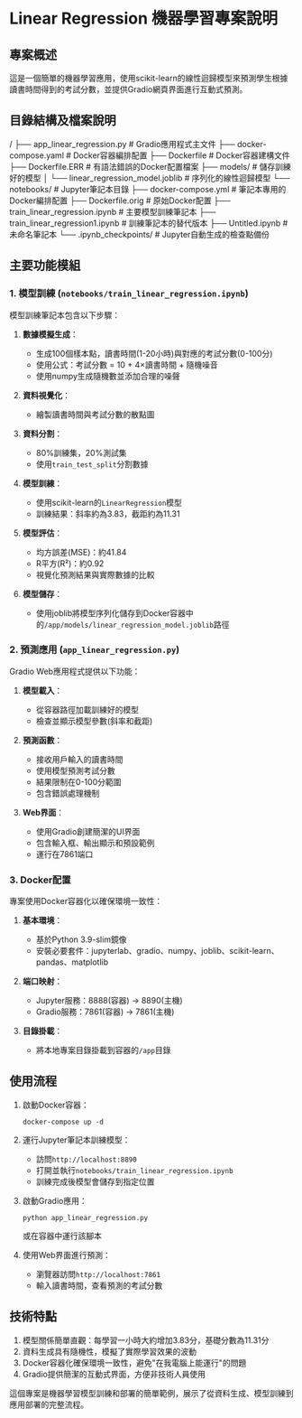 # Linear Regression 機器學習專案說明

## 專案概述

這是一個簡單的機器學習應用，使用scikit-learn的線性迴歸模型來預測學生根據讀書時間得到的考試分數，並提供Gradio網頁界面進行互動式預測。

## 目錄結構及檔案說明

/
├── app_linear_regression.py    # Gradio應用程式主文件
├── docker-compose.yaml         # Docker容器編排配置
├── Dockerfile                  # Docker容器建構文件
├── Dockerfile.ERR              # 有語法錯誤的Docker配置檔案
├── models/                     # 儲存訓練好的模型
│   └── linear_regression_model.joblib  # 序列化的線性迴歸模型
└── notebooks/                  # Jupyter筆記本目錄
    ├── docker-compose.yml      # 筆記本專用的Docker編排配置
    ├── Dockerfile.orig         # 原始Docker配置
    ├── train_linear_regression.ipynb  # 主要模型訓練筆記本
    ├── train_linear_regression1.ipynb # 訓練筆記本的替代版本
    ├── Untitled.ipynb          # 未命名筆記本
    └── .ipynb_checkpoints/     # Jupyter自動生成的檢查點備份
## 主要功能模組

### 1. 模型訓練 (`notebooks/train_linear_regression.ipynb`)

模型訓練筆記本包含以下步驟：

1. **數據模擬生成**：
   - 生成100個樣本點，讀書時間(1-20小時)與對應的考試分數(0-100分)
   - 使用公式：考試分數 = 10 + 4×讀書時間 + 隨機噪音
   - 使用numpy生成隨機數並添加合理的噪聲

2. **資料視覺化**：
   - 繪製讀書時間與考試分數的散點圖

3. **資料分割**：
   - 80%訓練集，20%測試集
   - 使用`train_test_split`分割數據

4. **模型訓練**：
   - 使用scikit-learn的`LinearRegression`模型
   - 訓練結果：斜率約為3.83，截距約為11.31

5. **模型評估**：
   - 均方誤差(MSE)：約41.84
   - R平方(R²)：約0.92
   - 視覺化預測結果與實際數據的比較

6. **模型儲存**：
   - 使用joblib將模型序列化儲存到Docker容器中的`/app/models/linear_regression_model.joblib`路徑

### 2. 預測應用 (`app_linear_regression.py`)

Gradio Web應用程式提供以下功能：

1. **模型載入**：
   - 從容器路徑加載訓練好的模型
   - 檢查並顯示模型參數(斜率和截距)

2. **預測函數**：
   - 接收用戶輸入的讀書時間
   - 使用模型預測考試分數
   - 結果限制在0-100分範圍
   - 包含錯誤處理機制

3. **Web界面**：
   - 使用Gradio創建簡潔的UI界面
   - 包含輸入框、輸出顯示和預設範例
   - 運行在7861端口

### 3. Docker配置

專案使用Docker容器化以確保環境一致性：

1. **基本環境**：
   - 基於Python 3.9-slim鏡像
   - 安裝必要套件：jupyterlab、gradio、numpy、joblib、scikit-learn、pandas、matplotlib

2. **端口映射**：
   - Jupyter服務：8888(容器) → 8890(主機)
   - Gradio服務：7861(容器) → 7861(主機)

3. **目錄掛載**：
   - 將本地專案目錄掛載到容器的`/app`目錄

## 使用流程

1. 啟動Docker容器：
   ```
   docker-compose up -d
   ```

2. 運行Jupyter筆記本訓練模型：
   - 訪問`http://localhost:8890`
   - 打開並執行`notebooks/train_linear_regression.ipynb`
   - 訓練完成後模型會儲存到指定位置

3. 啟動Gradio應用：
   ```
   python app_linear_regression.py
   ```
   或在容器中運行該腳本

4. 使用Web界面進行預測：
   - 瀏覽器訪問`http://localhost:7861`
   - 輸入讀書時間，查看預測的考試分數

## 技術特點

1. 模型關係簡單直觀：每學習一小時大約增加3.83分，基礎分數為11.31分
2. 資料生成具有隨機性，模擬了實際學習效果的波動
3. Docker容器化確保環境一致性，避免"在我電腦上能運行"的問題
4. Gradio提供簡潔的互動式界面，方便非技術人員使用

這個專案是機器學習模型訓練和部署的簡單範例，展示了從資料生成、模型訓練到應用部署的完整流程。
